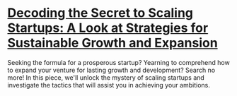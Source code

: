 
# [Decoding the Secret to Scaling Startups: A Look at Strategies for Sustainable Growth and Expansion](https://www.mindhaste.com/t/startups/decoding-the-secret-to-scaling-startups-a-look-at-strategies-for-sustainable-growth-and-expansion-240)

Seeking the formula for a prosperous startup? Yearning to comprehend how to expand your venture for lasting growth and development? Search no more! In this piece, we'll unlock the mystery of scaling startups and investigate the tactics that will assist you in achieving your ambitions.
    